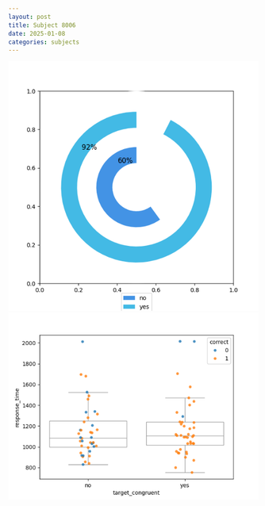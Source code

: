 ```yaml
---
layout: post
title: Subject 8006
date: 2025-01-08
categories: subjects
---
```


![](data/8006/run-14/8006_accuracy_target_congruence.png)
![](data/8006/run-14/8006_rt_congruence.png)
